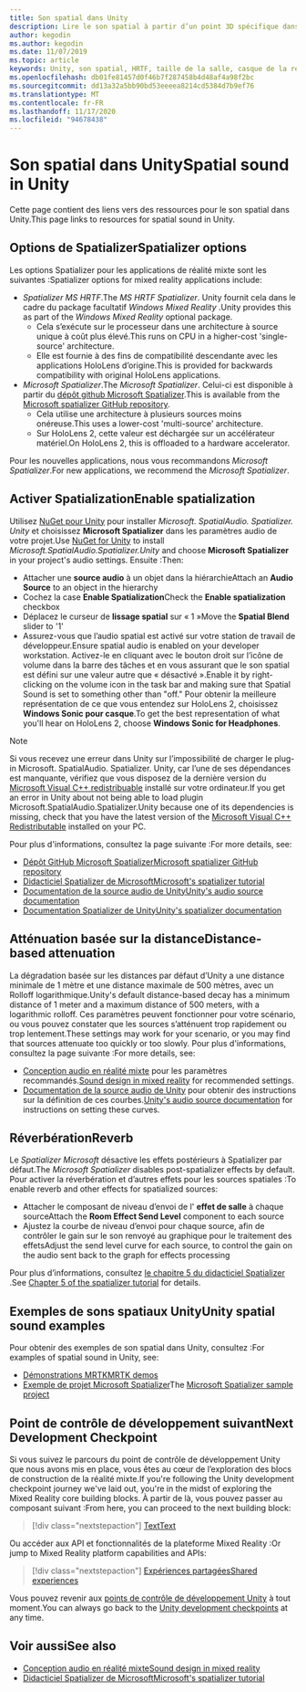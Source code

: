 ```yaml
---
title: Son spatial dans Unity
description: Lire le son spatial à partir d’un point 3D spécifique dans votre scène Unity.
author: kegodin
ms.author: kegodin
ms.date: 11/07/2019
ms.topic: article
keywords: Unity, son spatial, HRTF, taille de la salle, casque de la réalité mixte, casque Windows Mixed realisation, casque de la réalité virtuelle, MRTK, boîte à outils de la réalité mixte, Spatializer, réverbération
ms.openlocfilehash: db01fe81457d0f46b7f287458b4d48af4a98f2bc
ms.sourcegitcommit: dd13a32a5bb90bd53eeeea8214cd5384d7b9ef76
ms.translationtype: MT
ms.contentlocale: fr-FR
ms.lasthandoff: 11/17/2020
ms.locfileid: "94678438"
---
```

# <a name="spatial-sound-in-unity"></a><span data-ttu-id="4f945-104">Son spatial dans Unity</span><span class="sxs-lookup"><span data-stu-id="4f945-104">Spatial sound in Unity</span></span>

<span data-ttu-id="4f945-105">Cette page contient des liens vers des ressources pour le son spatial dans Unity.</span><span class="sxs-lookup"><span data-stu-id="4f945-105">This page links to resources for spatial sound in Unity.</span></span>

## <a name="spatializer-options"></a><span data-ttu-id="4f945-106">Options de Spatializer</span><span class="sxs-lookup"><span data-stu-id="4f945-106">Spatializer options</span></span>
<span data-ttu-id="4f945-107">Les options Spatializer pour les applications de réalité mixte sont les suivantes :</span><span class="sxs-lookup"><span data-stu-id="4f945-107">Spatializer options for mixed reality applications include:</span></span>
* <span data-ttu-id="4f945-108">*Spatializer MS HRTF*.</span><span class="sxs-lookup"><span data-stu-id="4f945-108">The *MS HRTF Spatializer*.</span></span> <span data-ttu-id="4f945-109">Unity fournit cela dans le cadre du package facultatif *Windows Mixed Reality* .</span><span class="sxs-lookup"><span data-stu-id="4f945-109">Unity provides this as part of the *Windows Mixed Reality* optional package.</span></span>
  * <span data-ttu-id="4f945-110">Cela s’exécute sur le processeur dans une architecture à source unique à coût plus élevé.</span><span class="sxs-lookup"><span data-stu-id="4f945-110">This runs on CPU in a higher-cost 'single-source' architecture.</span></span>
  * <span data-ttu-id="4f945-111">Elle est fournie à des fins de compatibilité descendante avec les applications HoloLens d’origine.</span><span class="sxs-lookup"><span data-stu-id="4f945-111">This is provided for backwards compatibility with original HoloLens applications.</span></span>
* <span data-ttu-id="4f945-112">*Microsoft Spatializer*.</span><span class="sxs-lookup"><span data-stu-id="4f945-112">The *Microsoft Spatializer*.</span></span> <span data-ttu-id="4f945-113">Celui-ci est disponible à partir du [dépôt github Microsoft Spatializer](https://github.com/microsoft/spatialaudio-unity).</span><span class="sxs-lookup"><span data-stu-id="4f945-113">This is available from the [Microsoft spatializer GitHub repository](https://github.com/microsoft/spatialaudio-unity).</span></span>
  * <span data-ttu-id="4f945-114">Cela utilise une architecture à plusieurs sources moins onéreuse.</span><span class="sxs-lookup"><span data-stu-id="4f945-114">This uses a lower-cost 'multi-source' architecture.</span></span>
  * <span data-ttu-id="4f945-115">Sur HoloLens 2, cette valeur est déchargée sur un accélérateur matériel.</span><span class="sxs-lookup"><span data-stu-id="4f945-115">On HoloLens 2, this is offloaded to a hardware accelerator.</span></span>

<span data-ttu-id="4f945-116">Pour les nouvelles applications, nous vous recommandons *Microsoft Spatializer*.</span><span class="sxs-lookup"><span data-stu-id="4f945-116">For new applications, we recommend the *Microsoft Spatializer*.</span></span>

## <a name="enable-spatialization"></a><span data-ttu-id="4f945-117">Activer Spatialization</span><span class="sxs-lookup"><span data-stu-id="4f945-117">Enable spatialization</span></span>

<span data-ttu-id="4f945-118">Utilisez [NuGet pour Unity](https://github.com/GlitchEnzo/NuGetForUnity/releases/latest) pour installer _Microsoft. SpatialAudio. Spatializer. Unity_ et choisissez **Microsoft Spatializer** dans les paramètres audio de votre projet.</span><span class="sxs-lookup"><span data-stu-id="4f945-118">Use [NuGet for Unity](https://github.com/GlitchEnzo/NuGetForUnity/releases/latest) to install _Microsoft.SpatialAudio.Spatializer.Unity_ and choose **Microsoft Spatializer** in your project's audio settings.</span></span> <span data-ttu-id="4f945-119">Ensuite :</span><span class="sxs-lookup"><span data-stu-id="4f945-119">Then:</span></span>
* <span data-ttu-id="4f945-120">Attacher une **source audio** à un objet dans la hiérarchie</span><span class="sxs-lookup"><span data-stu-id="4f945-120">Attach an **Audio Source** to an object in the hierarchy</span></span>
* <span data-ttu-id="4f945-121">Cochez la case **Enable Spatialization**</span><span class="sxs-lookup"><span data-stu-id="4f945-121">Check the **Enable spatialization** checkbox</span></span>
* <span data-ttu-id="4f945-122">Déplacez le curseur de **lissage spatial** sur « 1 »</span><span class="sxs-lookup"><span data-stu-id="4f945-122">Move the **Spatial Blend** slider to '1'</span></span>
* <span data-ttu-id="4f945-123">Assurez-vous que l’audio spatial est activé sur votre station de travail de développeur.</span><span class="sxs-lookup"><span data-stu-id="4f945-123">Ensure spatial audio is enabled on your developer workstation.</span></span> <span data-ttu-id="4f945-124">Activez-le en cliquant avec le bouton droit sur l’icône de volume dans la barre des tâches et en vous assurant que le son spatial est défini sur une valeur autre que « désactivé ».</span><span class="sxs-lookup"><span data-stu-id="4f945-124">Enable it by right-clicking on the volume icon in the task bar and making sure that Spatial Sound is set to something other than "off."</span></span> <span data-ttu-id="4f945-125">Pour obtenir la meilleure représentation de ce que vous entendez sur HoloLens 2, choisissez **Windows Sonic pour casque**.</span><span class="sxs-lookup"><span data-stu-id="4f945-125">To get the best representation of what you'll hear on HoloLens 2, choose **Windows Sonic for Headphones**.</span></span>

>[!NOTE]
><span data-ttu-id="4f945-126">Si vous recevez une erreur dans Unity sur l’impossibilité de charger le plug-in Microsoft. SpatialAudio. Spatializer. Unity, car l’une de ses dépendances est manquante, vérifiez que vous disposez de la dernière version du [Microsoft Visual C++ redistribuable](https://support.microsoft.com/en-us/help/2977003/the-latest-supported-visual-c-downloads) installé sur votre ordinateur.</span><span class="sxs-lookup"><span data-stu-id="4f945-126">If you get an error in Unity about not being able to load plugin Microsoft.SpatialAudio.Spatializer.Unity because one of its dependencies is missing, check that you have the latest version of the [Microsoft Visual C++ Redistributable](https://support.microsoft.com/en-us/help/2977003/the-latest-supported-visual-c-downloads) installed on your PC.</span></span>

<span data-ttu-id="4f945-127">Pour plus d'informations, consultez la page suivante :</span><span class="sxs-lookup"><span data-stu-id="4f945-127">For more details, see:</span></span>
* [<span data-ttu-id="4f945-128">Dépôt GitHub Microsoft Spatializer</span><span class="sxs-lookup"><span data-stu-id="4f945-128">Microsoft spatializer GitHub repository</span></span>](https://github.com/microsoft/spatialaudio-unity)
* [<span data-ttu-id="4f945-129">Didacticiel Spatializer de Microsoft</span><span class="sxs-lookup"><span data-stu-id="4f945-129">Microsoft's spatializer tutorial</span></span>](tutorials/unity-spatial-audio-ch1.md)
* [<span data-ttu-id="4f945-130">Documentation de la source audio de Unity</span><span class="sxs-lookup"><span data-stu-id="4f945-130">Unity's audio source documentation</span></span>](https://docs.unity3d.com/2019.3/Documentation/Manual/class-AudioSource.html)
* [<span data-ttu-id="4f945-131">Documentation Spatializer de Unity</span><span class="sxs-lookup"><span data-stu-id="4f945-131">Unity's spatializer documentation</span></span>](https://docs.unity3d.com/Manual/VRAudioSpatializer.html)

## <a name="distance-based-attenuation"></a><span data-ttu-id="4f945-132">Atténuation basée sur la distance</span><span class="sxs-lookup"><span data-stu-id="4f945-132">Distance-based attenuation</span></span>
<span data-ttu-id="4f945-133">La dégradation basée sur les distances par défaut d’Unity a une distance minimale de 1 mètre et une distance maximale de 500 mètres, avec un Rolloff logarithmique.</span><span class="sxs-lookup"><span data-stu-id="4f945-133">Unity's default distance-based decay has a minimum distance of 1 meter and a maximum distance of 500 meters, with a logarithmic rolloff.</span></span> <span data-ttu-id="4f945-134">Ces paramètres peuvent fonctionner pour votre scénario, ou vous pouvez constater que les sources s’atténuent trop rapidement ou trop lentement.</span><span class="sxs-lookup"><span data-stu-id="4f945-134">These settings may work for your scenario, or you may find that sources attenuate too quickly or too slowly.</span></span> <span data-ttu-id="4f945-135">Pour plus d'informations, consultez la page suivante :</span><span class="sxs-lookup"><span data-stu-id="4f945-135">For more details, see:</span></span>
* <span data-ttu-id="4f945-136">[Conception audio en réalité mixte](../../design/spatial-sound-design.md) pour les paramètres recommandés.</span><span class="sxs-lookup"><span data-stu-id="4f945-136">[Sound design in mixed reality](../../design/spatial-sound-design.md) for recommended settings.</span></span>
* <span data-ttu-id="4f945-137">[Documentation de la source audio de Unity](https://docs.unity3d.com/2019.3/Documentation/Manual/class-AudioSource.html) pour obtenir des instructions sur la définition de ces courbes.</span><span class="sxs-lookup"><span data-stu-id="4f945-137">[Unity's audio source documentation](https://docs.unity3d.com/2019.3/Documentation/Manual/class-AudioSource.html) for instructions on setting these curves.</span></span>

## <a name="reverb"></a><span data-ttu-id="4f945-138">Réverbération</span><span class="sxs-lookup"><span data-stu-id="4f945-138">Reverb</span></span>
<span data-ttu-id="4f945-139">Le _Spatializer Microsoft_ désactive les effets postérieurs à Spatializer par défaut.</span><span class="sxs-lookup"><span data-stu-id="4f945-139">The _Microsoft Spatializer_ disables post-spatializer effects by default.</span></span> <span data-ttu-id="4f945-140">Pour activer la réverbération et d’autres effets pour les sources spatiales :</span><span class="sxs-lookup"><span data-stu-id="4f945-140">To enable reverb and other effects for spatialized sources:</span></span>
* <span data-ttu-id="4f945-141">Attacher le composant de niveau d’envoi de l' **effet de salle** à chaque source</span><span class="sxs-lookup"><span data-stu-id="4f945-141">Attach the **Room Effect Send Level** component to each source</span></span>
* <span data-ttu-id="4f945-142">Ajustez la courbe de niveau d’envoi pour chaque source, afin de contrôler le gain sur le son renvoyé au graphique pour le traitement des effets</span><span class="sxs-lookup"><span data-stu-id="4f945-142">Adjust the send level curve for each source, to control the gain on the audio sent back to the graph for effects processing</span></span>

<span data-ttu-id="4f945-143">Pour plus d’informations, consultez [le chapitre 5 du didacticiel Spatializer](tutorials/unity-spatial-audio-ch5.md) .</span><span class="sxs-lookup"><span data-stu-id="4f945-143">See [Chapter 5 of the spatializer tutorial](tutorials/unity-spatial-audio-ch5.md) for details.</span></span>

## <a name="unity-spatial-sound-examples"></a><span data-ttu-id="4f945-144">Exemples de sons spatiaux Unity</span><span class="sxs-lookup"><span data-stu-id="4f945-144">Unity spatial sound examples</span></span>
<span data-ttu-id="4f945-145">Pour obtenir des exemples de son spatial dans Unity, consultez :</span><span class="sxs-lookup"><span data-stu-id="4f945-145">For examples of spatial sound in Unity, see:</span></span>
* [<span data-ttu-id="4f945-146">Démonstrations MRTK</span><span class="sxs-lookup"><span data-stu-id="4f945-146">MRTK demos</span></span>](https://github.com/microsoft/MixedRealityToolkit-Unity/tree/mrtk_release/Assets/MixedRealityToolkit.Examples/Demos/Audio)
* <span data-ttu-id="4f945-147">[Exemple de projet Microsoft Spatializer](https://github.com/microsoft/spatialaudio-unity/tree/master/Samples/MicrosoftSpatializerSample)</span><span class="sxs-lookup"><span data-stu-id="4f945-147">The [Microsoft Spatializer sample project](https://github.com/microsoft/spatialaudio-unity/tree/master/Samples/MicrosoftSpatializerSample)</span></span>

## <a name="next-development-checkpoint"></a><span data-ttu-id="4f945-148">Point de contrôle de développement suivant</span><span class="sxs-lookup"><span data-stu-id="4f945-148">Next Development Checkpoint</span></span>

<span data-ttu-id="4f945-149">Si vous suivez le parcours du point de contrôle de développement Unity que nous avons mis en place, vous êtes au cœur de l’exploration des blocs de construction de la réalité mixte.</span><span class="sxs-lookup"><span data-stu-id="4f945-149">If you're following the Unity development checkpoint journey we've laid out, you're in the midst of exploring the Mixed Reality core building blocks.</span></span> <span data-ttu-id="4f945-150">À partir de là, vous pouvez passer au composant suivant :</span><span class="sxs-lookup"><span data-stu-id="4f945-150">From here, you can proceed to the next building block:</span></span>

> [!div class="nextstepaction"]
> [<span data-ttu-id="4f945-151">Text</span><span class="sxs-lookup"><span data-stu-id="4f945-151">Text</span></span>](text-in-unity.md)

<span data-ttu-id="4f945-152">Ou accéder aux API et fonctionnalités de la plateforme Mixed Reality :</span><span class="sxs-lookup"><span data-stu-id="4f945-152">Or jump to Mixed Reality platform capabilities and APIs:</span></span>

> [!div class="nextstepaction"]
> [<span data-ttu-id="4f945-153">Expériences partagées</span><span class="sxs-lookup"><span data-stu-id="4f945-153">Shared experiences</span></span>](shared-experiences-in-unity.md)

<span data-ttu-id="4f945-154">Vous pouvez revenir aux [points de contrôle de développement Unity](unity-development-overview.md#2-core-building-blocks) à tout moment.</span><span class="sxs-lookup"><span data-stu-id="4f945-154">You can always go back to the [Unity development checkpoints](unity-development-overview.md#2-core-building-blocks) at any time.</span></span>

## <a name="see-also"></a><span data-ttu-id="4f945-155">Voir aussi</span><span class="sxs-lookup"><span data-stu-id="4f945-155">See also</span></span>
* [<span data-ttu-id="4f945-156">Conception audio en réalité mixte</span><span class="sxs-lookup"><span data-stu-id="4f945-156">Sound design in mixed reality</span></span>](../../design/spatial-sound-design.md)
* [<span data-ttu-id="4f945-157">Didacticiel Spatializer de Microsoft</span><span class="sxs-lookup"><span data-stu-id="4f945-157">Microsoft's spatializer tutorial</span></span>](tutorials/unity-spatial-audio-ch1.md)
